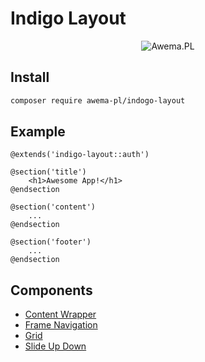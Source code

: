 # Indigo Layout

<p align="center">
  <img src="/assets/awema-pl/wiki/docs/awema-pl.png" alt="Awema.PL" />
</p>

## Install

```bash
composer require awema-pl/indogo-layout
```

## Example
```blade
@extends('indigo-layout::auth')
 
@section('title')
    <h1>Awesome App!</h1>
@endsection
 
@section('content')
    ...
@endsection
 
@section('footer')
    ...
@endsection
```

## Components
- [Content Wrapper](./content-wrapper.md)
- [Frame Navigation](./frame-nav.md)
- [Grid](./grid.md)
- [Slide Up Down](./slide-up-down.md)

